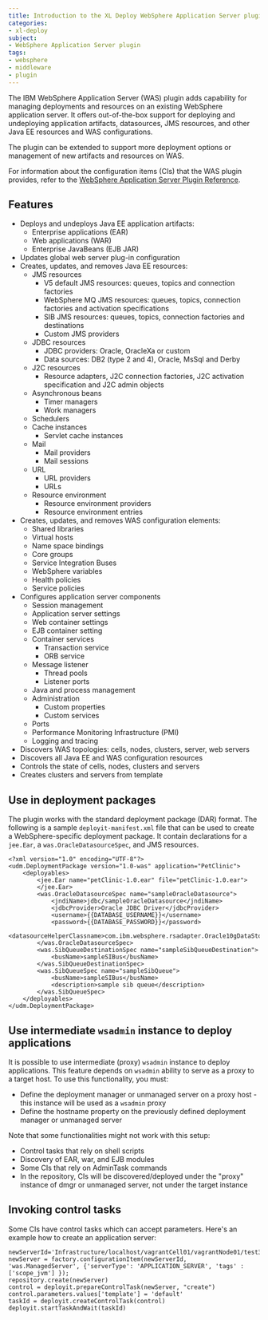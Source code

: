 ```yaml
---
title: Introduction to the XL Deploy WebSphere Application Server plugin
categories:
- xl-deploy
subject:
- WebSphere Application Server plugin
tags:
- websphere
- middleware
- plugin
---
```


The IBM WebSphere Application Server (WAS) plugin adds capability for managing deployments and resources on an existing WebSphere application server. It offers out-of-the-box support for deploying and undeploying application artifacts, datasources, JMS resources, and other Java EE resources and WAS configurations.

The plugin can be extended to support more deployment options or management of new artifacts and resources on WAS.

For information about the configuration items (CIs) that the WAS plugin provides, refer to the [WebSphere Application Server Plugin Reference](/xl-deploy/latest/wasPluginManual.html).

## Features

* Deploys and undeploys Java EE application artifacts:
    * Enterprise applications (EAR)
    * Web applications (WAR)
    * Enterprise JavaBeans (EJB JAR)
* Updates global web server plug-in configuration
* Creates, updates, and removes Java EE resources:
    * JMS resources
        * V5 default JMS resources: queues, topics and connection factories
        * WebSphere MQ JMS resources: queues, topics, connection factories and activation specifications
        * SIB JMS resources: queues, topics, connection factories and destinations
        * Custom JMS providers
    * JDBC resources
        * JDBC providers: Oracle, OracleXa or custom
        * Data sources: DB2 (type 2 and 4), Oracle, MsSql and Derby
    * J2C resources
        * Resource adapters, J2C connection factories, J2C activation specification and J2C admin objects
    * Asynchronous beans
        * Timer managers
        * Work managers
    * Schedulers
    * Cache instances
        * Servlet cache instances
    * Mail
        * Mail providers
        * Mail sessions
    * URL
        * URL providers
        * URLs
    * Resource environment
        * Resource environment providers
        * Resource environment entries
* Creates, updates, and removes WAS configuration elements:
    * Shared libraries
    * Virtual hosts
    * Name space bindings
    * Core groups
    * Service Integration Buses
    * WebSphere variables
    * Health policies
    * Service policies
* Configures application server components
    * Session management
    * Application server settings
    * Web container settings
    * EJB container setting
    * Container services
        * Transaction service
        * ORB service
    * Message listener
        * Thread pools
        * Listener ports
    * Java and process management
    * Administration
        * Custom properties
        * Custom services
    * Ports
    + Performance Monitoring Infrastructure (PMI)
    * Logging and tracing
* Discovers WAS topologies: cells, nodes, clusters, server, web servers
* Discovers all Java EE and WAS configuration resources
* Controls the state of cells, nodes, clusters and servers
* Creates clusters and servers from template

## Use in deployment packages

The plugin works with the standard deployment package (DAR) format. The following is a sample `deployit-manifest.xml` file that can be used to create a WebSphere-specific deployment package. It contain declarations for a `jee.Ear`, a `was.OracleDatasourceSpec`, and JMS resources.

    <?xml version="1.0" encoding="UTF-8"?>
    <udm.DeploymentPackage version="1.0-was" application="PetClinic">
        <deployables>
            <jee.Ear name="petClinic-1.0.ear" file="petClinic-1.0.ear">
            </jee.Ear>
            <was.OracleDatasourceSpec name="sampleOracleDatasource">
                <jndiName>jdbc/sampleOracleDatasource</jndiName>
                <jdbcProvider>Oracle JDBC Driver</jdbcProvider>
                <username>{{DATABASE_USERNAME}}</username>
                <password>{{DATABASE_PASSWORD}}</password>
                <datasourceHelperClassname>com.ibm.websphere.rsadapter.Oracle10gDataStoreHelper</datasourceHelperClassname>
            </was.OracleDatasourceSpec>
            <was.SibQueueDestinationSpec name="sampleSibQueueDestination">
                <busName>sampleSIBus</busName>
            </was.SibQueueDestinationSpec>
            <was.SibQueueSpec name="sampleSibQueue">
                <busName>sampleSIBus</busName>
                <description>sample sib queue</description>
            </was.SibQueueSpec>
        </deployables>
    </udm.DeploymentPackage>

## Use intermediate `wsadmin` instance to deploy applications

It is possible to use intermediate (proxy) `wsadmin` instance to deploy applications. This feature depends on `wsadmin` ability to serve as a proxy to a target host. To use this functionality, you must:

 * Define the deployment manager or unmanaged server on a proxy host - this instance will be used as a `wsadmin` proxy
 * Define the hostname property on the previously defined deployment manager or unmanaged server

Note that some functionalities might not work with this setup:

 * Control tasks that rely on shell scripts
 * Discovery of EAR, war, and EJB modules
 * Some CIs that rely on AdminTask commands
 * In the repository, CIs will be discovered/deployed under the "proxy" instance of dmgr or unmanaged server, not under the target instance

## Invoking control tasks

Some CIs have control tasks which can accept parameters. Here's an example how to create an application server:

    newServerId='Infrastructure/localhost/vagrantCell01/vagrantNode01/test3'
    newServer = factory.configurationItem(newServerId, 'was.ManagedServer', {'serverType': 'APPLICATION_SERVER', 'tags' : ['scope_jvm'] });
    repository.create(newServer)
    control = deployit.prepareControlTask(newServer, "create")
    control.parameters.values['template'] = 'default'
    taskId = deployit.createControlTask(control)
    deployit.startTaskAndWait(taskId)
